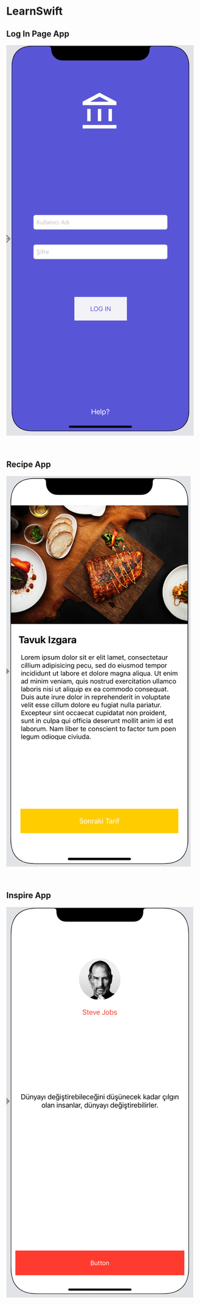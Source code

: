 # LearnSwift

## Log In Page App
![LogIn](https://github.com/b-tekinli/LearnSwift/blob/main/AppImage/LogInPage.png)


<br />

## Recipe App
![Recipe](https://github.com/b-tekinli/LearnSwift/blob/main/AppImage/Recipe.png)

<br />

## Inspire App
![Inspire](https://github.com/b-tekinli/LearnSwift/blob/main/AppImage/Inspire.png)
